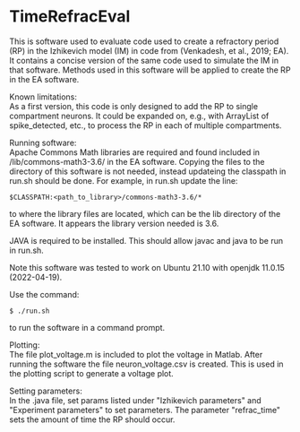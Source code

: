 # TimeRefracEval

This is software used to evaluate code used to create a refractory period (RP) in the Izhikevich model (IM) in code from (Venkadesh, et al., 2019; EA). It contains a concise version of the same code used to simulate the IM in that software. Methods used in this software will be applied to create the RP in the EA software.

Known limitations:<br>
As a first version, this code is only designed to add the RP to single compartment neurons. It could be expanded on, e.g., with ArrayList of spike_detected, etc., to process the RP in each of multiple compartments.

Running software:<br>
Apache Commons Math libraries are required and found included in /lib/commons-math3-3.6/ in the EA software. Copying the files to the directory of this software is not needed, instead updateing the classpath in run.sh should be done. For example, in run.sh update the line:
```
$CLASSPATH:<path_to_library>/commons-math3-3.6/*
```
to where the library files are located, which can be the lib directory of the EA software. It appears the library version needed is 3.6.

JAVA is required to be installed. This should allow javac and java to be run in run.sh.

Note this software was tested to work on Ubuntu 21.10 with openjdk 11.0.15 (2022-04-19).

Use the command:
```
$ ./run.sh
```
to run the software in a command prompt.

Plotting:<br>
The file plot_voltage.m is included to plot the voltage in Matlab. After running the software the file neuron_voltage.csv is created. This is used in the plotting script to generate a voltage plot.

Setting parameters:<br>
In the .java file, set params listed under "Izhikevich parameters" and "Experiment parameters" to set parameters. The parameter "refrac_time" sets the amount of time the RP should occur.

